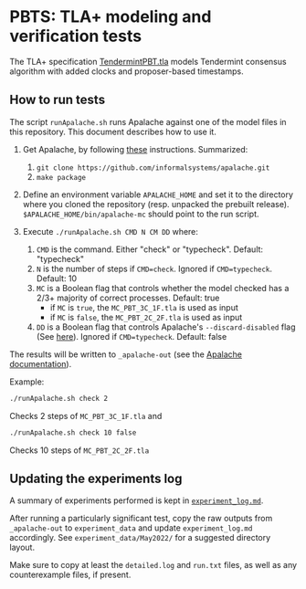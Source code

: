 # PBTS: TLA+ modeling and verification tests

The TLA+ specification [TendermintPBT.tla](./TendermintPBT.tla) models
Tendermint consensus algorithm with added clocks and proposer-based timestamps.

## How to run tests

The script `runApalache.sh` runs Apalache against one of the model files in this repository. This document describes how to use it.

1. Get Apalache, by following [these](https://apalache-mc.org/docs/apalache/installation/index.html) instructions. Summarized:

    1. `git clone https://github.com/informalsystems/apalache.git`
    2. `make package`

2. Define an environment variable `APALACHE_HOME` and set it to the directory where you cloned the repository (resp. unpacked the prebuilt release). `$APALACHE_HOME/bin/apalache-mc` should point to the run script.

3. Execute `./runApalache.sh CMD N CM DD` where:

    1. `CMD` is the command. Either "check" or "typecheck". Default: "typecheck"
    2. `N` is the number of steps if `CMD=check`. Ignored if `CMD=typecheck`. Default: 10
    3. `MC` is a Boolean flag that controls whether the model checked has a 2/3+ majority of correct processes. Default: true
       - if `MC` is `true`, the `MC_PBT_3C_1F.tla` is used as input
       - if `MC` is `false`, the `MC_PBT_2C_2F.tla` is used as input
    4. `DD` is a Boolean flag that controls Apalache's `--discard-disabled` flag (See [here](https://apalache.informal.systems/docs/apalache/running.html)). Ignored if `CMD=typecheck`. Default: false

The results will be written to `_apalache-out` (see the [Apalache documentation](https://apalache.informal.systems/docs/adr/009adr-outputs.html)).

Example:
```sh
./runApalache.sh check 2
```
Checks 2 steps of `MC_PBT_3C_1F.tla` and
```sh
./runApalache.sh check 10 false
```
Checks 10 steps of `MC_PBT_2C_2F.tla`

## Updating the experiments log

A summary of experiments performed is kept in [`experiment_log.md`](./experiment_log.md).

After running a particularly significant test, copy the raw outputs from 
`_apalache-out` to `experiment_data` and update `experiment_log.md` accordingly.
See `experiment_data/May2022/` for a suggested directory layout.

Make sure to copy at least the `detailed.log` and `run.txt` files, as well as any counterexample files, if present.
